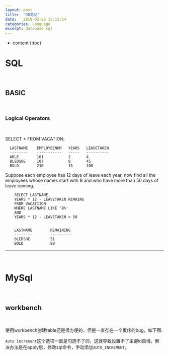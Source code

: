 ```yaml
---
layout: post
title:  "DB笔记"
date:   2019-02-26 15:15:54
categories: Language
excerpt: database sql
---
```


* content
{:toc}


# SQL

<br />

## BASIC

<br />

### Logical Operators

<br />

SELECT * FROM VACATION;


      LASTNAME    EMPLOYEENUM   YEARS   LEAVETAKEN
      --------    -----------   -----   ----------
      ABLE        101           2       4
      BLEDSOE     107           8       45
      BOLD        210           15      100
      
      
  Suppose each employee has 12 days of leave each year, now find all the employees whose names start with
  B and who have more than 50 days of leave coming.
  
        SELECT LASTNAME,
        YEARS * 12 - LEAVETAKEN REMAING
        FROM VACATIION
        WHERE LASTNAME LIKE 'B%'
        AND
        YEARS * 12 - LEAVETAKEN > 50
  
  
        LASTNAME        REMAINING
        --------        ----------
        BLEDSOE         51
        BOLD            80
  

---

<br />

# MySql

<br />

## workbench

<br />

使用workbench创建table还是很方便的，但是一直存在一个蛋疼的bug，如下图:





`Auto Increment`这个选项一直是勾选不了的，这就导致设置不了主键id自增，解决办法是在apply后，修改sql命令，手动添加`AUTO_INCREMENT`。

















